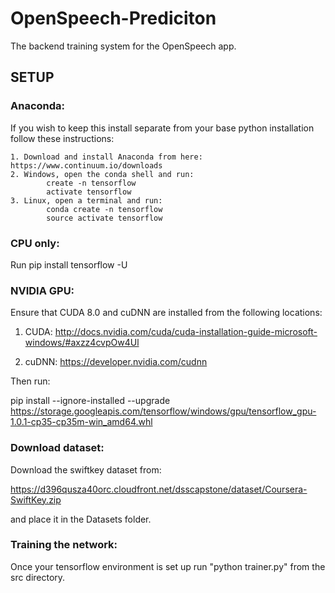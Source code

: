 # OpenSpeech-Prediciton
The backend training system for the OpenSpeech app.

## SETUP

### Anaconda:

  If you wish to keep this install separate from your base python installation follow these instructions:
  
    1. Download and install Anaconda from here: https://www.continuum.io/downloads
    2. Windows, open the conda shell and run:
            create -n tensorflow
            activate tensorflow
    3. Linux, open a terminal and run:
            conda create -n tensorflow
            source activate tensorflow

### CPU only:

Run pip install tensorflow -U

### NVIDIA GPU:

Ensure that CUDA 8.0 and cuDNN are installed from the following locations:

  1. CUDA: http://docs.nvidia.com/cuda/cuda-installation-guide-microsoft-windows/#axzz4cvpOw4Ul
  
  2. cuDNN: https://developer.nvidia.com/cudnn
  
Then run:

pip install --ignore-installed --upgrade https://storage.googleapis.com/tensorflow/windows/gpu/tensorflow_gpu-1.0.1-cp35-cp35m-win_amd64.whl

### Download dataset:
Download the swiftkey dataset from:

https://d396qusza40orc.cloudfront.net/dsscapstone/dataset/Coursera-SwiftKey.zip

and place it in the Datasets folder.

### Training the network:

Once your tensorflow environment is set up run "python trainer.py" from the src directory.
